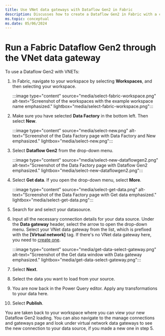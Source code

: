 ```yaml
---
title: Use VNet data gateways with Dataflow Gen2 in Fabric
description: Discusses how to create a Dataflow Gen2 in Fabric with a connection through the VNet data gateway.
ms.topic: conceptual
ms.date: 05/06/2024
---
```


# Run a Fabric Dataflow Gen2 through the VNet data gateway

To use a Dataflow Gen2 with VNETs:

1. In Fabric, navigate to your workspace by selecting **Workspaces**, and then selecting your workspace.

   :::image type="content" source="media/select-fabric-workspace.png" alt-text="Screenshot of the workspaces with the example workspace name emphasized." lightbox="media/select-fabric-workspace.png":::

2. Make sure you have selected **Data Factory** in the bottom left. Then select **New**.

   :::image type="content" source="media/select-new.png" alt-text="Screenshot of the Data Factory page with Data Factory and New emphasized." lightbox="media/select-new.png":::

3. Select **Dataflow Gen2** from the drop-down menu.

   :::image type="content" source="media/select-new-dataflowgen2.png" alt-text="Screenshot of the Data Factory page with Dataflow Gen2 emphasized." lightbox="media/select-new-dataflowgen2.png":::

4. Select **Get data**. If you open the drop-down menu, select **More**.

   :::image type="content" source="media/select-get-data.png" alt-text="Screenshot of the Data Factory page with Get data emphasized." lightbox="media/select-get-data.png":::

5. Search for and select your datasource.

6. Input all the necessary connection details for your data source. Under the **Data gateway** header, select the arrow to open the drop-down menu. Select your VNet data gateway from the list, which is prefixed with the **[Virtual network]** tag. If there's no VNet data gateway here, you need to [create one](create-data-gateways.md).

   :::image type="content" source="media/get-data-select-gateway.png" alt-text="Screenshot of the Get data window with Data gateway emphasized." lightbox="media/get-data-select-gateway.png":::

7. Select **Next**.
8. Select the data you want to load from your source.
9. You are now back in the Power Query editor. Apply any transformations to your data here.
10. Select **Publish**.

You are taken back to your workspace where you can view your new Dataflow Gen2 loading. You can also navigate to the manage connections and gateways page and look under virtual network data gateways to see the new connection to your data source, if you made a new one in step 5.
